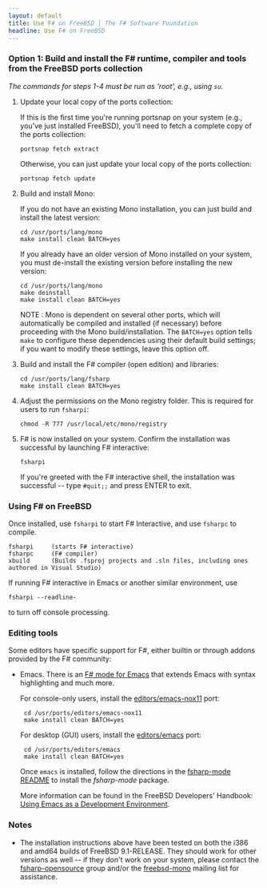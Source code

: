 ```yaml
---
layout: default
title: Use F# on FreeBSD | The F# Software Foundation
headline: Use F# on FreeBSD
---
```



### Option 1: Build and install the F# runtime, compiler and tools from the FreeBSD ports collection

*The commands for steps 1-4 must be run as 'root', e.g., using `su`.*

1. Update your local copy of the ports collection:

   If this is the first time you're running portsnap on your system (e.g., you've just installed FreeBSD), you'll need
   to fetch a complete copy of the ports collection:

       portsnap fetch extract

   Otherwise, you can just update your local copy of the ports collection:

       portsnap fetch update


2. Build and install Mono:

   If you do not have an existing Mono installation, you can just build and install the latest version:

       cd /usr/ports/lang/mono
       make install clean BATCH=yes

   If you already have an older version of Mono installed on your system, you must de-install the existing
   version before installing the new version:

       cd /usr/ports/lang/mono
       make deinstall
       make install clean BATCH=yes

   NOTE : Mono is dependent on several other ports, which will automatically be compiled and installed (if necessary)
   before proceeding with the Mono build/installation. The ``BATCH=yes`` option tells `make` to configure these
   dependencies using their default build settings; if you want to modify these settings, leave this option off.


3. Build and install the F# compiler (open edition) and libraries:

       cd /usr/ports/lang/fsharp
       make install clean BATCH=yes


4. Adjust the permissions on the Mono registry folder. This is required for users to run ``fsharpi``:

       chmod -R 777 /usr/local/etc/mono/registry


5. F# is now installed on your system. Confirm the installation was successful by launching F# interactive:

       fsharpi

   If you're greeted with the F# interactive shell, the installation was successful -- type ``#quit;;`` and press ENTER to exit.


### Using F# on FreeBSD

Once installed, use `fsharpi` to start F# Interactive, and use `fsharpc` to compile.

    fsharpi     (starts F# interactive)
    fsharpc     (F# compiler)
    xbuild      (Builds .fsproj projects and .sln files, including ones authored in Visual Studio)

If running F# interactive in Emacs or another similar environment, use
              
    fsharpi --readline-

to turn off console processing.


### Editing tools

Some editors have specific support for F#, either builtin or through addons provided by the F# community: 

* Emacs. There is an [F# mode for Emacs](https://github.com/fsharp/emacs-fsharp-mode) that extends Emacs with syntax highlighting and much more.

  For console-only users, install the [editors/emacs-nox11](http://www.freshports.org/editors/emacs-nox11/) port:

       cd /usr/ports/editors/emacs-nox11
       make install clean BATCH=yes

  For desktop (GUI) users, install the [editors/emacs](http://www.freshports.org/editors/emacs/) port:

       cd /usr/ports/editors/emacs
       make install clean BATCH=yes

  Once ``emacs`` is installed, follow the directions in the [fsharp-mode README](https://github.com/fsharp/fsharpbinding/blob/master/emacs/README.md)
  to install the *fsharp-mode* package.

  More information can be found in the FreeBSD Developers' Handbook: [Using Emacs as a Development Environment](http://www.freebsd.org/doc/en/books/developers-handbook/emacs.html).


### Notes

* The installation instructions above have been tested on both the i386 and amd64 builds of FreeBSD 9.1-RELEASE.
  They should work for other versions as well -- if they don't work on your system, please contact the
  [fsharp-opensource](https://groups.google.com/group/fsharp-opensource) group and/or the
  [freebsd-mono](http://lists.freebsd.org/mailman/listinfo/freebsd-mono) mailing list for assistance.
